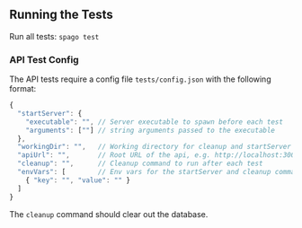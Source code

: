 ## Running the Tests

Run all tests: `spago test`

### API Test Config

The API tests require a config file `tests/config.json` with the following format:

```javascript
{
  "startServer": {
    "executable": "", // Server executable to spawn before each test
    "arguments": [""] // string arguments passed to the executable
  },
  "workingDir": "",   // Working directory for cleanup and startServer commands
  "apiUrl": "",       // Root URL of the api, e.g. http://localhost:3000/api
  "cleanup": "",      // Cleanup command to run after each test
  "envVars": [        // Env vars for the startServer and cleanup commands
    { "key": "", "value": "" } 
  ]
}
```

The `cleanup` command should clear out the database.